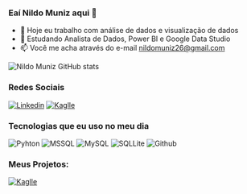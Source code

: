 ### Eaí Nildo Muniz aqui 👋

- 🔭 Hoje eu trabalho com análise de dados e visualização de dados
- 🌱 Estudando Analista de Dados, Power BI e Google Data Studio
- 📫 Você me acha através do e-mail nildomuniz26@gmail.com

![Nildo Muniz GitHub stats](https://github-readme-stats.vercel.app/api?username=nildomuniz&show_icons=true&theme=merko)

### Redes Sociais
[![Linkedin](https://img.shields.io/badge/LinkedIn-0077B5?style=for-the-badge&logo=linkedin&logoColor=white)](https://www.linkedin.com/in/nildomuniz/)
[![Kaglle](https://img.shields.io/badge/Kaggle-20BEFF?style=for-the-badge&logo=Kaggle&logoColor=white)](https://www.kaggle.com/nildomunizfrana/)

### Tecnologias que eu uso no meu dia
![Pyhton](https://img.shields.io/badge/Python-3776AB?style=for-the-badge&logo=python&logoColor=white)
![MSSQL](https://img.shields.io/badge/Microsoft%20SQL%20Server-CC2927?style=for-the-) 
![MySQL](https://img.shields.io/badge/MySQL-005C84?style=for-the-badge&logo=mysql&logoColor=white)
![SQLLite](https://img.shields.io/badge/SQLite-07405E?style=for-the-badge&logo=sqlite&logoColor=white)
![Github](https://img.shields.io/badge/Grubhub-F63440?style=for-the-badge&logo=Grubhub&logoColor=white)

### Meus Projetos:
[![Kaglle](https://img.shields.io/badge/Grubhub-F63440?style=for-the-badge&logo=Grubhub&logoColor=white)](https://github.com/nildomuniz/ebac-analista-dados)
